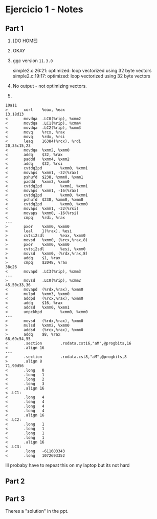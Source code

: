 # Ejercicio 1 - Notes

## Part 1

1. [DO HOME]
2. OKAY
3. 
    ggc version `11.3.0`

    simple2.c:26:21: optimized: loop vectorized using 32 byte vectors
    simple2.c:19:17: optimized: loop vectorized using 32 byte vectors
4. No output - not optimizing vectors.
5. 
```
10a11
>       xorl    %eax, %eax
13,18d13
<       movdqa  .LC0(%rip), %xmm2
<       movdqa  .LC1(%rip), %xmm4
<       movdqa  .LC2(%rip), %xmm3
<       movq    %rcx, %rax
<       movq    %rdx, %rsi
<       leaq    16384(%rcx), %rdi
20,35c15,23
<       movdqa  %xmm2, %xmm0
<       addq    $32, %rax
<       paddd   %xmm4, %xmm2
<       addq    $32, %rsi
<       cvtdq2pd        %xmm0, %xmm1
<       movaps  %xmm1, -32(%rax)
<       pshufd  $238, %xmm0, %xmm1
<       paddd   %xmm3, %xmm0
<       cvtdq2pd        %xmm1, %xmm1
<       movaps  %xmm1, -16(%rax)
<       cvtdq2pd        %xmm0, %xmm1
<       pshufd  $238, %xmm0, %xmm0
<       cvtdq2pd        %xmm0, %xmm0
<       movaps  %xmm1, -32(%rsi)
<       movaps  %xmm0, -16(%rsi)
<       cmpq    %rdi, %rax
---
>       pxor    %xmm0, %xmm0
>       leal    1(%rax), %esi
>       cvtsi2sdl       %eax, %xmm0
>       movsd   %xmm0, (%rcx,%rax,8)
>       pxor    %xmm0, %xmm0
>       cvtsi2sdl       %esi, %xmm0
>       movsd   %xmm0, (%rdx,%rax,8)
>       addq    $1, %rax
>       cmpq    $2048, %rax
38c26
<       movapd  .LC3(%rip), %xmm3
---
>       movsd   .LC0(%rip), %xmm2
45,50c33,36
<       movapd  (%rdx,%rax), %xmm0
<       mulpd   %xmm3, %xmm0
<       addpd   (%rcx,%rax), %xmm0
<       addq    $16, %rax
<       addsd   %xmm0, %xmm1
<       unpckhpd        %xmm0, %xmm0
---
>       movsd   (%rdx,%rax), %xmm0
>       mulsd   %xmm2, %xmm0
>       addsd   (%rcx,%rax), %xmm0
>       addq    $8, %rax
68,69c54,55
<       .section        .rodata.cst16,"aM",@progbits,16
<       .align 16
---
>       .section        .rodata.cst8,"aM",@progbits,8
>       .align 8
71,90d56
<       .long   0
<       .long   1
<       .long   2
<       .long   3
<       .align 16
< .LC1:
<       .long   4
<       .long   4
<       .long   4
<       .long   4
<       .align 16
< .LC2:
<       .long   1
<       .long   1
<       .long   1
<       .long   1
<       .align 16
< .LC3:
<       .long   -611603343
<       .long   1072693352
```

Ill probaby have to repeat this on my laptop but its not hard

## Part 2

## Part 3

Theres a "solution" in the ppt.